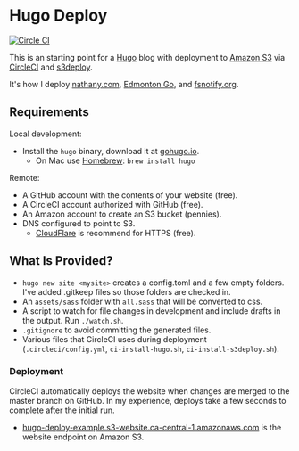 # Hugo Deploy

[![Circle CI](https://circleci.com/gh/nathany/hugo-deploy.svg?style=svg)](https://circleci.com/gh/nathany/hugo-deploy)

This is an starting point for a [Hugo](https://gohugo.io/) blog with deployment to [Amazon S3](https://aws.amazon.com/s3/) via [CircleCI](https://circleci.com/) and [s3deploy](https://github.com/bep/s3deploy).

It's how I deploy [nathany.com](https://nathany.com/), [Edmonton Go](https://edmontongo.org/), and [fsnotify.org](https://fsnotify.org/).

## Requirements

Local development:

* Install the `hugo` binary, download it at [gohugo.io](https://gohugo.io/).
  * On Mac use [Homebrew](https://brew.sh/): `brew install hugo`

Remote:

* A GitHub account with the contents of your website (free).
* A CircleCI account authorized with GitHub (free).
* An Amazon account to create an S3 bucket (pennies).
* DNS configured to point to S3. 
    * [CloudFlare](https://www.cloudflare.com/) is recommend for HTTPS (free).

## What Is Provided?

* `hugo new site <mysite>` creates a config.toml and a few empty folders. I've added .gitkeep files so those folders are checked in.
* An `assets/sass` folder with `all.sass` that will be converted to css.
* A script to watch for file changes in development and include drafts in the output. Run `./watch.sh`.
* `.gitignore` to avoid committing the generated files.
* Various files that CircleCI uses during deployment (`.circleci/config.yml`, `ci-install-hugo.sh`, `ci-install-s3deploy.sh`).

### Deployment
CircleCI automatically deploys the website when changes are merged to the master branch on GitHub. In my experience, deploys take a few seconds to complete after the initial run.

* [hugo-deploy-example.s3-website.ca-central-1.amazonaws.com](http://hugo-deploy-example.s3-website.ca-central-1.amazonaws.com) is the website endpoint on Amazon S3.
